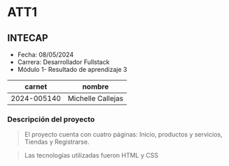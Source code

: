 # ATT1
## INTECAP

- Fecha: 08/05/2024
- Carrera: Desarrollador Fullstack
- Módulo 1- Resultado de aprendizaje 3

|carnet|nombre|
|------|------|
|2024-005140|Michelle Callejas|


### Descripción del proyecto
> El proyecto cuenta con cuatro páginas: Inicio, productos y servicios, Tiendas y Registrarse. 

> Las tecnologías utilizadas fueron HTML y CSS
